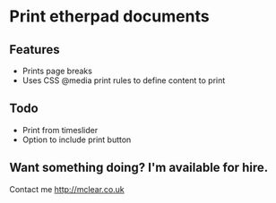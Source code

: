 # Print etherpad documents

## Features
* Prints page breaks
* Uses CSS @media print rules to define content to print

## Todo
* Print from timeslider
* Option to include print button

## Want something doing?  I'm available for hire.
Contact me http://mclear.co.uk
